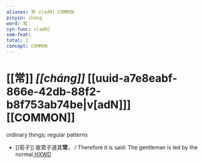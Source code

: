 ```yaml
---
aliases: 常 v[adN] COMMON
pinyin: cháng
word: 常
syn-func: v[adN]
sem-feat: 
total: 1
concept: COMMON 
---
```

# [[常]] *[[cháng]]*  [[uuid-a7e8eabf-866e-42db-88f2-b8f753ab74be|v[adN]]] [[COMMON]]
ordinary things; regular patterns
 - [[荀子]] 故君子道其**常**，
                     / Therefore it is said: The gentleman is led by the normal,[HXWD](https://hxwd.org/textview.html?location=KR3a0002_tls_004-9a.8)
